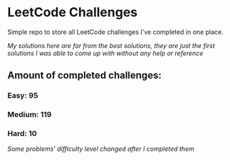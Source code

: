 
# LeetCode Challenges

Simple repo to store all LeetCode challenges I've completed in one place.

<i>My solutions here are far from the best solutions, they are just the first solutions I was able to come up with without any help or reference</i>

## Amount of completed challenges:

### Easy: 95

### Medium: 119

### Hard: 10

<i>Some problems' difficulty level changed after I completed them</i>

